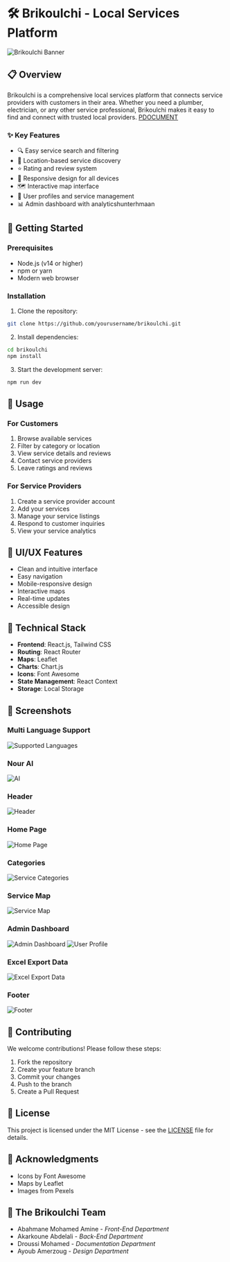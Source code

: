 # 🛠️ Brikoulchi - Local Services Platform

![Brikoulchi Banner](https://images.pexels.com/photos/3183150/pexels-photo-3183150.jpeg?auto=compress&cs=tinysrgb&w=1260&h=750&dpr=2)

## 📋 Overview

Brikoulchi is a comprehensive local services platform that connects service providers with customers in their area. Whether you need a plumber, electrician, or any other service professional, Brikoulchi makes it easy to find and connect with trusted local providers.
[PDOCUMENT](DOCUMENT.md)

### ✨ Key Features

- 🔍 Easy service search and filtering
- 📍 Location-based service discovery
- ⭐ Rating and review system
- 📱 Responsive design for all devices
- 🗺️ Interactive map interface
- 👤 User profiles and service management
- 📊 Admin dashboard with analyticshunterhmaan

## 🚀 Getting Started

### Prerequisites

- Node.js (v14 or higher)
- npm or yarn
- Modern web browser

### Installation

1. Clone the repository:
```bash
git clone https://github.com/yourusername/brikoulchi.git
```

2. Install dependencies:
```bash
cd brikoulchi
npm install
```

3. Start the development server:
```bash
npm run dev
```

## 🎯 Usage

### For Customers

1. Browse available services
2. Filter by category or location
3. View service details and reviews
4. Contact service providers
5. Leave ratings and reviews

### For Service Providers

1. Create a service provider account
2. Add your services
3. Manage your service listings
4. Respond to customer inquiries
5. View your service analytics

## 🎨 UI/UX Features

- Clean and intuitive interface
- Easy navigation
- Mobile-responsive design
- Interactive maps
- Real-time updates
- Accessible design

## 🔧 Technical Stack

- **Frontend**: React.js, Tailwind CSS
- **Routing**: React Router
- **Maps**: Leaflet
- **Charts**: Chart.js
- **Icons**: Font Awesome
- **State Management**: React Context
- **Storage**: Local Storage

## 📱 Screenshots
### Multi Language Support
![Supported Languages](assets/lang.jpeg)
### Nour AI
![AI](assets/ai.jpeg)
### Header
![Header](assets/Header.jpeg)
### Home Page
![Home Page](assets/main.jpeg)
### Categories
![Service Categories](assets/categories.jpeg)
### Service Map
![Service Map](assets/map.jpeg)
### Admin Dashboard
![Admin Dashboard](assets/anals1.jpeg) 
![User Profile](assets/anals2.jpeg)
### Excel Export Data
![Excel Export Data](assets/exel.jpeg)
### Footer
![Footer](assets/Footer.jpeg)


## 👥 Contributing

We welcome contributions! Please follow these steps:

1. Fork the repository
2. Create your feature branch
3. Commit your changes
4. Push to the branch
5. Create a Pull Request

## 📄 License

This project is licensed under the MIT License - see the [LICENSE](LICENSE) file for details.

## 🙏 Acknowledgments

- Icons by Font Awesome
- Maps by Leaflet
- Images from Pexels

## 🎯 The Brikoulchi Team
- Abahmane Mohamed Amine   - _Front-End Department_
- Akarkoune Abdelali       - _Back-End Department_
- Droussi Mohamed          - _Documentation Department_
- Ayoub Amerzoug           - _Design Department_
